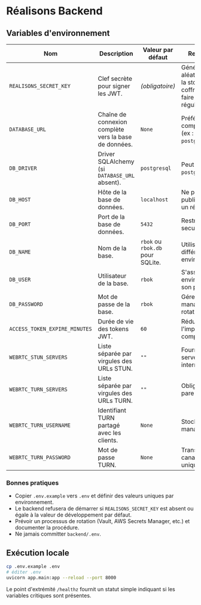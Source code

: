 # Réalisons Backend

## Variables d'environnement

| Nom | Description | Valeur par défaut | Recommandations |
| --- | ----------- | ----------------- | ---------------- |
| `REALISONS_SECRET_KEY` | Clef secrète pour signer les JWT. | *(obligatoire)* | Générer une valeur aléatoire de 32+ octets, la stocker dans un coffre à secrets et la faire tourner régulièrement. |
| `DATABASE_URL` | Chaîne de connexion complète vers la base de données. | `None` | Préférer une URL complète en production (ex : `postgresql+psycopg://`). |
| `DB_DRIVER` | Driver SQLAlchemy (si `DATABASE_URL` absent). | `postgresql` | Peut être `sqlite`, `postgresql`, etc. |
| `DB_HOST` | Hôte de la base de données. | `localhost` | Ne pas exposer publiquement ; utiliser un réseau privé. |
| `DB_PORT` | Port de la base de données. | `5432` | Restreindre via firewall / security groups. |
| `DB_NAME` | Nom de la base. | `rbok` ou `rbok.db` pour SQLite. | Utiliser des noms différents selon les environnements. |
| `DB_USER` | Utilisateur de la base. | `rbok` | S'assurer que chaque environnement possède son propre utilisateur. |
| `DB_PASSWORD` | Mot de passe de la base. | `rbok` | Gérer via un secret manager et activer la rotation régulière. |
| `ACCESS_TOKEN_EXPIRE_MINUTES` | Durée de vie des tokens JWT. | `60` | Réduire pour limiter l'impact d'une compromission. |
| `WEBRTC_STUN_SERVERS` | Liste séparée par virgules des URLs STUN. | `""` | Fournir au moins un serveur public ou interne. |
| `WEBRTC_TURN_SERVERS` | Liste séparée par virgules des URLs TURN. | `""` | Obligatoire derrière des pare-feux restrictifs. |
| `WEBRTC_TURN_USERNAME` | Identifiant TURN partagé avec les clients. | `None` | Stocker dans un secret manager. |
| `WEBRTC_TURN_PASSWORD` | Mot de passe TURN. | `None` | Transmettre via un canal chiffré uniquement. |

### Bonnes pratiques
- Copier `.env.example` vers `.env` et définir des valeurs uniques par environnement.
- Le backend refusera de démarrer si `REALISONS_SECRET_KEY` est absent ou égale à la valeur de développement par défaut.
- Prévoir un processus de rotation (Vault, AWS Secrets Manager, etc.) et documenter la procédure.
- Ne jamais committer `backend/.env`.

## Exécution locale
```bash
cp .env.example .env
# éditer .env
uvicorn app.main:app --reload --port 8000
```

Le point d'extrémité `/healthz` fournit un statut simple indiquant si les variables critiques sont présentes.

